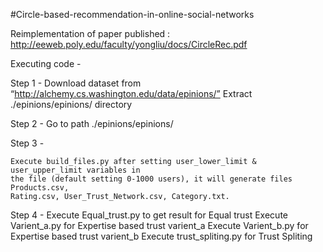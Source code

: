 #Circle-based-recommendation-in-online-social-networks

Reimplementation of paper published : http://eeweb.poly.edu/faculty/yongliu/docs/CircleRec.pdf

Executing code - 

Step 1 - 
	Download dataset from “http://alchemy.cs.washington.edu/data/epinions/” 
	Extract ./epinions/epinions/ directory 

Step 2 - 
	Go to path ./epinions/epinions/ 

Step 3 - 
	
	Execute build_files.py after setting user_lower_limit & user_upper_limit variables in 
	the file (default setting 0-1000 users), it will generate files Products.csv, 
	Rating.csv, User_Trust_Network.csv, Category.txt. 

Step 4 - 
Execute Equal_trust.py to get result for Equal trust 
Execute Varient_a.py for Expertise based trust varient_a 
Execute Varient_b.py for Expertise based trust varient_b 
Execute trust_spliting.py for Trust Spliting